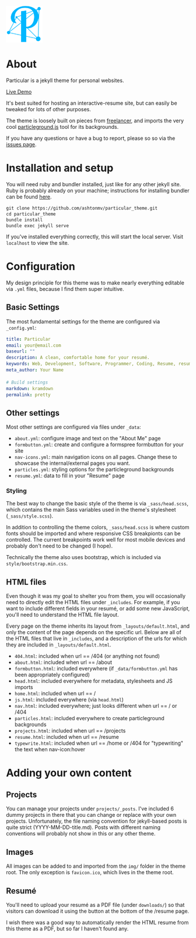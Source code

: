 <img src="favicon.ico" width="100px" height="100px"></image>
# About
Particular is a jekyll theme for personal websites.

[Live Demo](https://www.michael-ashton.com)

It's best suited for hosting an interactive-resume site, but can easily be tweaked for
lots of other purposes.

The theme is loosely built on pieces from [freelancer](https://github.com/jeromelachaud/freelancer-theme),
and imports the very cool [particleground.js](https://github.com/jnicol/particleground) tool for its backgrounds.

If you have any questions or have a bug to report, please so so via the [issues page](https://github.com/ashtonmv/particular_theme/issues).

# Installation and setup
You will need ruby and bundler installed, just like for any other jekyll site.
Ruby is probably already on your machine; instructions for installing bundler can be found [here](https://bundler.io/).

```
git clone https://github.com/ashtonmv/particular_theme.git
cd particular_theme
bundle install
bundle exec jekyll serve
```

If you've installed everything correctly, this will start the local server. Visit `localhost` to view the site.

# Configuration
My design principle for this theme was to make nearly everything editable via `.yml` files, because I find them
super intuitive.

## Basic Settings
The most fundamental settings for the theme are configured via `_config.yml`:

```yaml
title: Particular
email: your@email.com
baseurl: ""
description: A clean, comfortable home for your resumé.
keywords: Web, Development, Software, Programmer, Coding, Resume, resume
meta_author: Your Name

# Build settings
markdown: kramdown
permalink: pretty
```

## Other settings
Most other settings are configured via files under `_data`:
  
  - `about.yml`: configure image and text on the "About Me" page
  - `formbutton.yml`: create and configure a formspree formbutton for your site
  - `nav-icons.yml`: main navigation icons on all pages. Change these to showcase the internal/external pages you want.
  - `particles.yml`: styling options for the particleground backgrounds
  - `resume.yml`: data to fill in your "Resume" page

### Styling
The best way to change the basic style of the theme is via `_sass/head.scss`, which contains the main
Sass variables used in the theme's stylesheet (`_sass/style.scss`).

In addition to controlling the theme colors, `_sass/head.scss` is where custom fonts should be imported
and where responsive CSS breakpionts can be controlled. The current breakpoints work well for most mobile
devices and probably don't need to be changed (I hope).

Technically the theme also uses bootstrap, which is included via `style/bootstrap.min.css`.

## HTML files
Even though it was my goal to shelter you from them, you will occasionally need to directly edit the
HTML files under `_includes`. For example, if you want to include different fields in your resumé, or
add some new JavaScript, you'll need to understand the HTML file layout.

Every page on the theme inherits its layout from `_layouts/default.html`, and only the content of the
page depends on the specific url. Below are all of the HTML files that live in `_includes`, and a
description of the urls for which they are included in `_layouts/default.html`.

- `404.html`: included when url == /404 (or anything not found)
- `about.html`: included when url == /about
- `formbutton.html`: included everywhere (if `_data/formbutton.yml` has been appropriately configured)
- `head.html`: included everywhere for metadata, stylesheets and JS imports
- `home.html`: included when url == /
- `js.html`: included everywhere (via `head.html`)
- `nav.html`: included everywhere; just looks different when url == / or /404
- `particles.html`: included everywhere to create particleground backgrounds
- `projects.html`: included when url == /projects
- `resume.html`: included when url == /resume
- `typewrite.html`: included when url == /home or /404 for "typewriting" the text when nav-icon:hover

# Adding your own content
## Projects
You can manage your projects under `projects/_posts`. I've included 6 dummy projects in there that you
can change or replace with your own projects. Unfortunately, the file naming convention for jekyll-based posts
is quite strict (YYYY-MM-DD-title.md). Posts with different naming conventions will probably not show in this or
any other theme.

## Images
All images can be added to and imported from the `img/` folder in the theme root. The only exception is
`favicon.ico`, which lives in the theme root.

## Resumé
You'll need to upload your resumé as a PDF file (under `downloads/`) so that visitors can download it
using the button at the bottom of the /resume page.

I wish there was a good way to automatically render the HTML resume from this theme as a PDF, but
so far I haven't found any.
